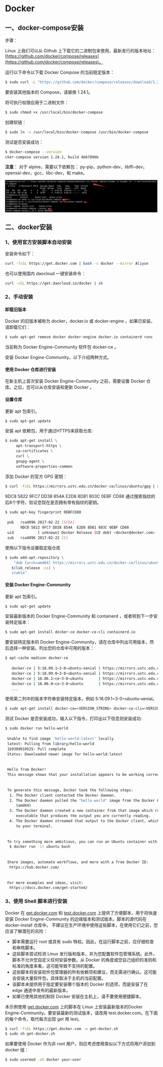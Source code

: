 # Docker

## 一、docker-compose安装

 步骤：

Linux 上我们可以从 Github 上下载它的二进制包来使用，最新发行的版本地址：[https://github.com/docker/compose/releases](https://github.com/docker/compose/releases)。

运行以下命令以下载 Docker Compose 的当前稳定版本：

```bash
$ sudo curl -L "https://github.com/docker/compose/releases/download/1.24.1/docker-compose-$(uname -s)-$(uname -m)" -o /usr/local/bin/docker-compose
```

要安装其他版本的 Compose，请替换 1.24.1。

将可执行权限应用于二进制文件：

```bash
$ sudo chmod +x /usr/local/bin/docker-compose
```

创建软链：

```bash
$ sudo ln -s /usr/local/bin/docker-compose /usr/bin/docker-compose
```

测试是否安装成功：

```bash
$ docker-compose --version
cker-compose version 1.24.1, build 4667896b
```

**注意**： 对于 alpine，需要以下依赖包： py-pip，python-dev，libffi-dev，openssl-dev，gcc，libc-dev，和 make。

![](../../.gitbook/assets/image%20%28559%29.png)

## 二、docker安装

### 1、使用官方安装脚本自动安装

安装命令如下：

```bash
curl -fsSL https://get.docker.com | bash -s docker --mirror Aliyun
```

也可以使用国内 daocloud 一键安装命令：

```bash
curl -sSL https://get.daocloud.io/docker | sh
```

### 2、手动安装

#### 卸载旧版本

Docker 的旧版本被称为 docker，docker.io 或 docker-engine 。如果已安装，请卸载它们：

```bash
$ sudo apt-get remove docker docker-engine docker.io containerd runc
```

当前称为 Docker Engine-Community 软件包 docker-ce 。

安装 Docker Engine-Community，以下介绍两种方式。

#### 使用 Docker 仓库进行安装

在新主机上首次安装 Docker Engine-Community 之前，需要设置 Docker 仓库。之后，您可以从仓库安装和更新 Docker 。

#### 设置仓库

更新 apt 包索引。

```bash
$ sudo apt-get update
```

安装 apt 依赖包，用于通过HTTPS来获取仓库: 

```bash
$ sudo apt-get install \
     apt-transport-https \
     ca-certificates \
     curl \
     gnupg-agent \
     software-properties-common
```

添加 Docker 的官方 GPG 密钥：

```bash
$ curl -fsSL https://mirrors.ustc.edu.cn/docker-ce/linux/ubuntu/gpg | sudo apt-key add -
```

9DC8 5822 9FC7 DD38 854A E2D8 8D81 803C 0EBF CD88 通过搜索指纹的后8个字符，验证您现在是否拥有带有指纹的密钥。 

```bash
$ sudo apt-key fingerprint 0EBFCD88
    
 pub   rsa4096 2017-02-22 [SCEA]
       9DC8 5822 9FC7 DD38 854A  E2D8 8D81 803C 0EBF CD88
 uid           [ unknown] Docker Release (CE deb) <docker@docker.com>
 sub   rsa4096 2017-02-22 [S]
```

使用以下指令设置稳定版仓库 

```bash
$ sudo add-apt-repository \
    "deb [arch=amd64] https://mirrors.ustc.edu.cn/docker-ce/linux/ubuntu/ \
   $(lsb_release -cs) \
   stable"
```

#### 安装 Docker Engine-Community

更新 apt 包索引。

```bash
$ sudo apt-get update
```

安装最新版本的 Docker Engine-Community 和 containerd ，或者转到下一步安装特定版本：

```bash
$ sudo apt-get install docker-ce docker-ce-cli containerd.io
```

要安装特定版本的 Docker Engine-Community，请在仓库中列出可用版本，然后选择一种安装。列出您的仓库中可用的版本： 

```bash
$ apt-cache madison docker-ce

   docker-ce | 5:18.09.1~3-0~ubuntu-xenial | https://mirrors.ustc.edu.cn/docker-ce/linux/ubuntu  xenial/stable amd64 Packages
   docker-ce | 5:18.09.0~3-0~ubuntu-xenial | https://mirrors.ustc.edu.cn/docker-ce/linux/ubuntu  xenial/stable amd64 Packages
   docker-ce | 18.06.1~ce~3-0~ubuntu       | https://mirrors.ustc.edu.cn/docker-ce/linux/ubuntu  xenial/stable amd64 Packages
   docker-ce | 18.06.0~ce~3-0~ubuntu       | https://mirrors.ustc.edu.cn/docker-ce/linux/ubuntu  xenial/stable amd64 Packages
   ...

```

使用第二列中的版本字符串安装特定版本，例如 5:18.09.1~3-0~ubuntu-xenial。

```bash
$ sudo apt-get install docker-ce=<VERSION_STRING> docker-ce-cli=<VERSION_STRING> containerd.io
```

测试 Docker 是否安装成功，输入以下指令，打印出以下信息则安装成功: 

```bash
$ sudo docker run hello-world

 Unable to find image 'hello-world:latest' locally
 latest: Pulling from library/hello-world
 1b930d010525: Pull complete                                                                                                                                  Digest: sha256:c3b4ada4687bbaa170745b3e4dd8ac3f194ca95b2d0518b417fb47e5879d9b5f
 Status: Downloaded newer image for hello-world:latest


 Hello from Docker!
 This message shows that your installation appears to be working correctly.


 To generate this message, Docker took the following steps:
  1. The Docker client contacted the Docker daemon.
  2. The Docker daemon pulled the "hello-world" image from the Docker Hub.
     (amd64)
  3. The Docker daemon created a new container from that image which runs the
     executable that produces the output you are currently reading.
  4. The Docker daemon streamed that output to the Docker client, which sent it
     to your terminal.


 To try something more ambitious, you can run an Ubuntu container with:
  $ docker run -it ubuntu bash


 Share images, automate workflows, and more with a free Docker ID:
  https://hub.docker.com/


 For more examples and ideas, visit:
  https://docs.docker.com/get-started/
```

###  3、使用 Shell 脚本进行安装

Docker 在 [get.docker.com](https://get.docker.com/) 和 [test.docker.com](https://test.docker.com/) 上提供了方便脚本，用于将快速安装 Docker Engine-Community 的边缘版本和测试版本。脚本的源代码在 docker-install 仓库中。 不建议在生产环境中使用这些脚本，在使用它们之前，您应该了解潜在的风险：

* 脚本需要运行 root 或具有 sudo 特权。因此，在运行脚本之前，应仔细检查和审核脚本。
* 这些脚本尝试检测 Linux 发行版和版本，并为您配置软件包管理系统。此外，脚本不允许您自定义任何安装参数。从 Docker 的角度或您自己组织的准则和标准的角度来看，这可能导致不支持的配置。
* 这些脚本将安装软件包管理器的所有依赖项和建议，而无需进行确认。这可能会安装大量软件包，具体取决于主机的当前配置。
* 该脚本未提供用于指定要安装哪个版本的 Docker 的选项，而是安装了在 edge 通道中发布的最新版本。
* 如果已使用其他机制将 Docker 安装在主机上，请不要使用便捷脚本。

本示例使用 [get.docker.com](https://get.docker.com/) 上的脚本在 Linux 上安装最新版本的Docker Engine-Community。要安装最新的测试版本，请改用 test.docker.com。在下面的每个命令，取代每次出现 get 用 test。

```bash
$ curl -fsSL https://get.docker.com -o get-docker.sh
$ sudo sh get-docker.sh
```

如果要使用 Docker 作为非 root 用户，则应考虑使用类似以下方式将用户添加到 docker 组：

```bash
$ sudo usermod -aG docker your-user
```

